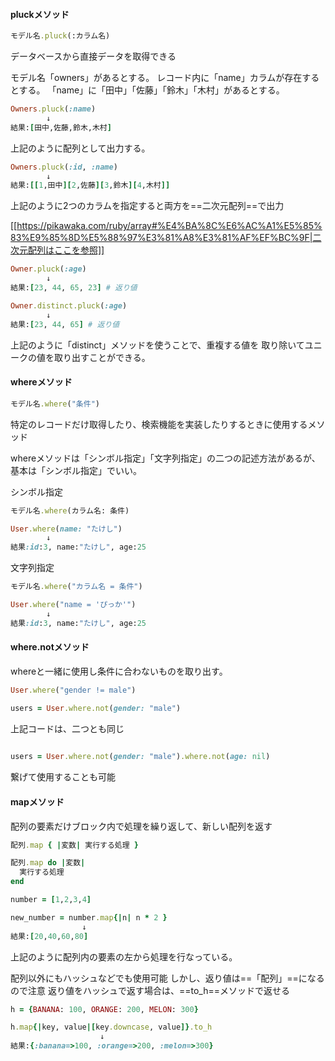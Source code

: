#### pluckメソッド
```ruby
モデル名.pluck(:カラム名)
```
データベースから直接データを取得できる

モデル名「owners」があるとする。
レコード内に「name」カラムが存在するとする。
「name」に「田中」「佐藤」「鈴木」「木村」があるとする。

```ruby
Owners.pluck(:name)
		↓
結果:[田中,佐藤,鈴木,木村]
```
上記のように配列として出力する。

```ruby
Owners.pluck(:id, :name)
		↓
結果:[[1,田中][2,佐藤][3,鈴木][4,木村]]
```
上記のように2つのカラムを指定すると両方を==二次元配列==で出力

[[https://pikawaka.com/ruby/array#%E4%BA%8C%E6%AC%A1%E5%85%83%E9%85%8D%E5%88%97%E3%81%A8%E3%81%AF%EF%BC%9F|二次元配列はここを参照]]

```ruby
Owner.pluck(:age)
		↓
結果:[23, 44, 65, 23] # 返り値

Owner.distinct.pluck(:age)
		↓
結果:[23, 44, 65] # 返り値
```
上記のように「distinct」メソッドを使うことで、重複する値を
取り除いてユニークの値を取り出すことができる。
#### whereメソッド
```ruby
モデル名.where("条件")
```
特定のレコードだけ取得したり、検索機能を実装したりするときに使用するメソッド

whereメソッドは「シンボル指定」「文字列指定」の二つの記述方法があるが、基本は「シンボル指定」でいい。

シンボル指定
```ruby
モデル名.where(カラム名: 条件)

User.where(name: "たけし")
		↓
結果:id:3, name:"たけし", age:25
```

文字列指定
```ruby
モデル名.where("カラム名 = 条件")

User.where("name = 'ぴっか'")
		↓
結果:id:3, name:"たけし", age:25
```

#### where.notメソッド
whereと一緒に使用し条件に合わないものを取り出す。
```ruby
User.where("gender != male")

users = User.where.not(gender: "male")
```
上記コードは、二つとも同じ

```ruby
  
users = User.where.not(gender: "male").where.not(age: nil)
```
繋げて使用することも可能

#### mapメソッド
配列の要素だけブロック内で処理を繰り返して、新しい配列を返す

```ruby
配列.map { |変数| 実行する処理 }

配列.map do |変数|
  実行する処理
end
```

```ruby
number = [1,2,3,4]

new_number = number.map{|n| n * 2 }
				↓
結果:[20,40,60,80]
```
上記のように配列内の要素の左から処理を行なっている。

配列以外にもハッシュなどでも使用可能
しかし、返り値は==「配列」==になるので注意
返り値をハッシュで返す場合は、==to_h==メソッドで返せる
```ruby
h = {BANANA: 100, ORANGE: 200, MELON: 300}

h.map{|key, value|[key.downcase, value]}.to_h
					↓
結果:{:banana=>100, :orange=>200, :melon=>300}
```
